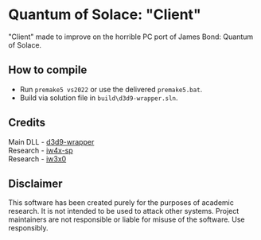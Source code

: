 # Quantum of Solace: "Client"
"Client" made to improve on the horrible PC port of James Bond: Quantum of Solace.

## How to compile

- Run `premake5 vs2022` or use the delivered `premake5.bat`.
- Build via solution file in `build\d3d9-wrapper.sln`.

## Credits
Main DLL - [d3d9-wrapper](https://github.com/ThirteenAG/d3d9-wrapper)</br>
Research - [iw4x-sp](https://github.com/XLabsProject/iw4x-sp)</br>
Research - [iw3x0](https://github.com/xoxor4d/iw3xo-dev)</br>


## Disclaimer

This software has been created purely for the purposes of academic research. It is not intended to be used to attack other systems. Project maintainers are not responsible or liable for misuse of the software. Use responsibly.
